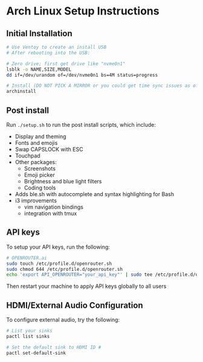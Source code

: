 # Arch Linux Setup Instructions

## Initial Installation

```sh
# Use Ventoy to create an install USB
# After rebooting into the USB:

# Zero drive; first get drive like "nvme0n1"
lsblk -o NAME,SIZE,MODEL
dd if=/dev/urandom of=/dev/nvme0n1 bs=4M status=progress

# Install (DO NOT PICK A MIRROR or you could get time sync issues as of 250317)
archinstall
```

## Post install
Run `./setup.sh` to run the post install scripts, which include:
- Display and theming
- Fonts and emojis
- Swap CAPSLOCK with ESC
- Touchpad
- Other packages:
  - Screenshots
  - Emoji picker
  - Brightness and blue light filters
  - Coding tools
- Adds ble.sh with autocomplete and syntax highlighting for Bash
- i3 improvements
  - vim navigation bindings
  - integration with tmux

## API keys
To setup your API keys, run the following:

```bash
# OPENROUTER.ai
sudo touch /etc/profile.d/openrouter.sh
sudo chmod 644 /etc/profile.d/openrouter.sh
echo 'export API_OPENROUTER="your_api_key"' | sudo tee /etc/profile.d/openrouter.sh > /dev/null 
```

Then restart your machine to apply API keys globally to all users

## HDMI/External Audio Configuration
To configure external audio, try the following:

```sh
# List your sinks
pactl list sinks

# Set the default sink to HDMI ID #
pactl set-default-sink 
```
